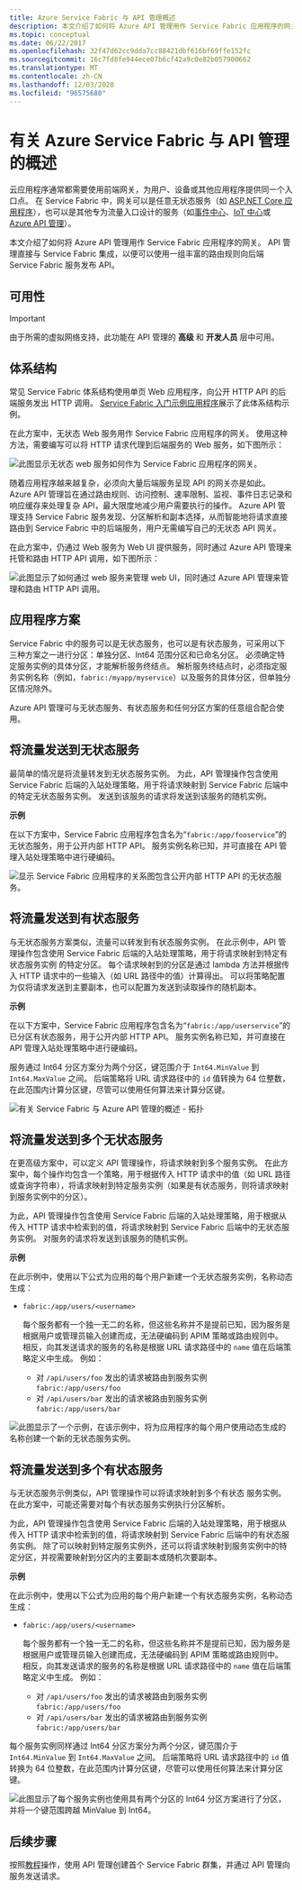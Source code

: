 ```yaml
---
title: Azure Service Fabric 与 API 管理概述
description: 本文介绍了如何将 Azure API 管理用作 Service Fabric 应用程序的网关。
ms.topic: conceptual
ms.date: 06/22/2017
ms.openlocfilehash: 32f47d62cc9dda7cc88421dbf616bf69ffe152fc
ms.sourcegitcommit: 16c7fd8fe944ece07b6cf42a9c0e82b057900662
ms.translationtype: MT
ms.contentlocale: zh-CN
ms.lasthandoff: 12/03/2020
ms.locfileid: "96575680"
---
```

# <a name="service-fabric-with-azure-api-management-overview"></a>有关 Azure Service Fabric 与 API 管理的概述

云应用程序通常都需要使用前端网关，为用户、设备或其他应用程序提供同一个入口点。 在 Service Fabric 中，网关可以是任意无状态服务（如 [ASP.NET Core 应用程序](service-fabric-reliable-services-communication-aspnetcore.md)），也可以是其他专为流量入口设计的服务（如[事件中心](../event-hubs/index.yml)、[IoT 中心](../iot-hub/index.yml)或 [Azure API 管理](../api-management/index.yml)）。

本文介绍了如何将 Azure API 管理用作 Service Fabric 应用程序的网关。 API 管理直接与 Service Fabric 集成，以便可以使用一组丰富的路由规则向后端 Service Fabric 服务发布 API。

## <a name="availability"></a>可用性

> [!IMPORTANT]
> 由于所需的虚拟网络支持，此功能在 API 管理的 **高级** 和 **开发人员** 层中可用。

## <a name="architecture"></a>体系结构

常见 Service Fabric 体系结构使用单页 Web 应用程序，向公开 HTTP API 的后端服务发出 HTTP 调用。 [Service Fabric 入门示例应用程序](https://github.com/Azure-Samples/service-fabric-dotnet-getting-started)展示了此体系结构示例。

在此方案中，无状态 Web 服务用作 Service Fabric 应用程序的网关。 使用这种方法，需要编写可以将 HTTP 请求代理到后端服务的 Web 服务，如下图所示：

![此图显示无状态 web 服务如何作为 Service Fabric 应用程序的网关。][sf-web-app-stateless-gateway]

随着应用程序越来越复杂，必须向大量后端服务呈现 API 的网关亦是如此。 Azure API 管理旨在通过路由规则、访问控制、速率限制、监视、事件日志记录和响应缓存来处理复杂 API，最大限度地减少用户需要执行的操作。 Azure API 管理支持 Service Fabric 服务发现、分区解析和副本选择，从而智能地将请求直接路由到 Service Fabric 中的后端服务，用户无需编写自己的无状态 API 网关。 

在此方案中，仍通过 Web 服务为 Web UI 提供服务，同时通过 Azure API 管理来托管和路由 HTTP API 调用，如下图所示：

![此图显示了如何通过 web 服务来管理 web UI，同时通过 Azure API 管理来管理和路由 HTTP API 调用。][sf-apim-web-app]

## <a name="application-scenarios"></a>应用程序方案

Service Fabric 中的服务可以是无状态服务，也可以是有状态服务，可采用以下三种方案之一进行分区：单独分区、Int64 范围分区和已命名分区。 必须确定特定服务实例的具体分区，才能解析服务终结点。 解析服务终结点时，必须指定服务实例名称（例如，`fabric:/myapp/myservice`）以及服务的具体分区，但单独分区情况除外。

Azure API 管理可与无状态服务、有状态服务和任何分区方案的任意组合配合使用。

## <a name="send-traffic-to-a-stateless-service"></a>将流量发送到无状态服务

最简单的情况是将流量转发到无状态服务实例。 为此，API 管理操作包含使用 Service Fabric 后端的入站处理策略，用于将请求映射到 Service Fabric 后端中的特定无状态服务实例。 发送到该服务的请求将发送到该服务的随机实例。

**示例**

在以下方案中，Service Fabric 应用程序包含名为“`fabric:/app/fooservice`”的无状态服务，用于公开内部 HTTP API。 服务实例名称已知，并可直接在 API 管理入站处理策略中进行硬编码。 

![显示 Service Fabric 应用程序的关系图包含公开内部 HTTP API 的无状态服务。][sf-apim-static-stateless]

## <a name="send-traffic-to-a-stateful-service"></a>将流量发送到有状态服务

与无状态服务方案类似，流量可以转发到有状态服务实例。 在此示例中，API 管理操作包含使用 Service Fabric 后端的入站处理策略，用于将请求映射到特定有状态服务实例  的特定分区。 每个请求映射到的分区是通过 lambda 方法并根据传入 HTTP 请求中的一些输入（如 URL 路径中的值）计算得出。 可以将策略配置为仅将请求发送到主要副本，也可以配置为发送到读取操作的随机副本。

**示例**

在以下方案中，Service Fabric 应用程序包含名为“`fabric:/app/userservice`”的已分区有状态服务，用于公开内部 HTTP API。 服务实例名称已知，并可直接在 API 管理入站处理策略中进行硬编码。  

服务通过 Int64 分区方案分为两个分区，键范围介于 `Int64.MinValue` 到 `Int64.MaxValue` 之间。 后端策略将 URL 请求路径中的 `id` 值转换为 64 位整数，在此范围内计算分区键，尽管可以使用任何算法来计算分区键。 

![有关 Service Fabric 与 Azure API 管理的概述 - 拓扑][sf-apim-static-stateful]

## <a name="send-traffic-to-multiple-stateless-services"></a>将流量发送到多个无状态服务

在更高级方案中，可以定义 API 管理操作，将请求映射到多个服务实例。 在此方案中，每个操作均包含一个策略，用于根据传入 HTTP 请求中的值（如 URL 路径或查询字符串），将请求映射到特定服务实例（如果是有状态服务，则将请求映射到服务实例中的分区）。

为此，API 管理操作包含使用 Service Fabric 后端的入站处理策略，用于根据从传入 HTTP 请求中检索到的值，将请求映射到 Service Fabric 后端中的无状态服务实例。 对服务的请求将发送到该服务的随机实例。

**示例**

在此示例中，使用以下公式为应用的每个用户新建一个无状态服务实例，名称动态生成：

- `fabric:/app/users/<username>`

  每个服务都有一个独一无二的名称，但这些名称并不是提前已知，因为服务是根据用户或管理员输入创建而成，无法硬编码到 APIM 策略或路由规则中。 相反，向其发送请求的服务的名称是根据 URL 请求路径中的 `name` 值在后端策略定义中生成。 例如：

  - 对 `/api/users/foo` 发出的请求被路由到服务实例 `fabric:/app/users/foo`
  - 对 `/api/users/bar` 发出的请求被路由到服务实例 `fabric:/app/users/bar`

![此图显示了一个示例，在该示例中，将为应用程序的每个用户使用动态生成的名称创建一个新的无状态服务实例。][sf-apim-dynamic-stateless]

## <a name="send-traffic-to-multiple-stateful-services"></a>将流量发送到多个有状态服务

与无状态服务示例类似，API 管理操作可以将请求映射到多个有状态  服务实例。在此方案中，可能还需要对每个有状态服务实例执行分区解析。

为此，API 管理操作包含使用 Service Fabric 后端的入站处理策略，用于根据从传入 HTTP 请求中检索到的值，将请求映射到 Service Fabric 后端中的有状态服务实例。 除了可以映射到特定服务实例外，还可以将请求映射到服务实例中的特定分区，并视需要映射到分区内的主要副本或随机次要副本。

**示例**

在此示例中，使用以下公式为应用的每个用户新建一个有状态服务实例，名称动态生成：

- `fabric:/app/users/<username>`

  每个服务都有一个独一无二的名称，但这些名称并不是提前已知，因为服务是根据用户或管理员输入创建而成，无法硬编码到 APIM 策略或路由规则中。 相反，向其发送请求的服务的名称是根据 URL 请求路径中的 `name` 值在后端策略定义中生成。 例如：

  - 对 `/api/users/foo` 发出的请求被路由到服务实例 `fabric:/app/users/foo`
  - 对 `/api/users/bar` 发出的请求被路由到服务实例 `fabric:/app/users/bar`

每个服务实例同样通过 Int64 分区方案分为两个分区，键范围介于 `Int64.MinValue` 到 `Int64.MaxValue` 之间。 后端策略将 URL 请求路径中的 `id` 值转换为 64 位整数，在此范围内计算分区键，尽管可以使用任何算法来计算分区键。 

![此图显示了每个服务实例也使用具有两个分区的 Int64 分区方案进行了分区，并将一个键范围跨越 MinValue 到 Int64。][sf-apim-dynamic-stateful]

## <a name="next-steps"></a>后续步骤

按照[教程](service-fabric-tutorial-deploy-api-management.md)操作，使用 API 管理创建首个 Service Fabric 群集，并通过 API 管理向服务发送请求。

<!-- links -->

<!-- pics -->
[sf-apim-web-app]: ./media/service-fabric-api-management-overview/sf-apim-web-app.png
[sf-web-app-stateless-gateway]: ./media/service-fabric-api-management-overview/sf-web-app-stateless-gateway.png
[sf-apim-static-stateless]: ./media/service-fabric-api-management-overview/sf-apim-static-stateless.png
[sf-apim-static-stateful]: ./media/service-fabric-api-management-overview/sf-apim-static-stateful.png
[sf-apim-dynamic-stateless]: ./media/service-fabric-api-management-overview/sf-apim-dynamic-stateless.png
[sf-apim-dynamic-stateful]: ./media/service-fabric-api-management-overview/sf-apim-dynamic-stateful.png
